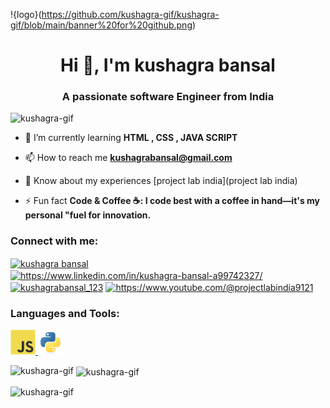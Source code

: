 !{logo}(https://github.com/kushagra-gif/kushagra-gif/blob/main/banner%20for%20github.png)
<h1 align="center">Hi 👋, I'm kushagra bansal</h1>
<h3 align="center">A passionate software Engineer from India</h3>

<p align="left"> <img src="https://komarev.com/ghpvc/?username=kushagra-gif&label=Profile%20views&color=0e75b6&style=flat" alt="kushagra-gif" /> </p>

- 🌱 I’m currently learning **HTML , CSS , JAVA SCRIPT**

- 📫 How to reach me **kushagrabansal@gmail.com**

- 📄 Know about my experiences [project lab india](project lab india)

- ⚡ Fun fact **Code & Coffee ☕: I code best with a coffee in hand—it's my personal "fuel for innovation.**

<h3 align="left">Connect with me:</h3>
<p align="left">
<a href="https://codepen.io/kushagra bansal" target="blank"><img align="center" src="https://raw.githubusercontent.com/rahuldkjain/github-profile-readme-generator/master/src/images/icons/Social/codepen.svg" alt="kushagra bansal" height="30" width="40" /></a>
<a href="https://linkedin.com/in/https://www.linkedin.com/in/kushagra-bansal-a99742327/" target="blank"><img align="center" src="https://raw.githubusercontent.com/rahuldkjain/github-profile-readme-generator/master/src/images/icons/Social/linked-in-alt.svg" alt="https://www.linkedin.com/in/kushagra-bansal-a99742327/" height="30" width="40" /></a>
<a href="https://instagram.com/kushagrabansal_123" target="blank"><img align="center" src="https://raw.githubusercontent.com/rahuldkjain/github-profile-readme-generator/master/src/images/icons/Social/instagram.svg" alt="kushagrabansal_123" height="30" width="40" /></a>
<a href="https://www.youtube.com/c/https://www.youtube.com/@projectlabindia9121" target="blank"><img align="center" src="https://raw.githubusercontent.com/rahuldkjain/github-profile-readme-generator/master/src/images/icons/Social/youtube.svg" alt="https://www.youtube.com/@projectlabindia9121" height="30" width="40" /></a>
</p>

<h3 align="left">Languages and Tools:</h3>
<p align="left"> <a href="https://developer.mozilla.org/en-US/docs/Web/JavaScript" target="_blank" rel="noreferrer"> <img src="https://raw.githubusercontent.com/devicons/devicon/master/icons/javascript/javascript-original.svg" alt="javascript" width="40" height="40"/> </a> <a href="https://www.python.org" target="_blank" rel="noreferrer"> <img src="https://raw.githubusercontent.com/devicons/devicon/master/icons/python/python-original.svg" alt="python" width="40" height="40"/> </a> </p>

<p><img align="left" src="https://github-readme-stats.vercel.app/api/top-langs?username=kushagra-gif&show_icons=true&locale=en&layout=compact" alt="kushagra-gif" /></p>

<p>&nbsp;<img align="center" src="https://github-readme-stats.vercel.app/api?username=kushagra-gif&show_icons=true&locale=en" alt="kushagra-gif" /></p>

<p><img align="center" src="https://github-readme-streak-stats.herokuapp.com/?user=kushagra-gif&" alt="kushagra-gif" /></p>
